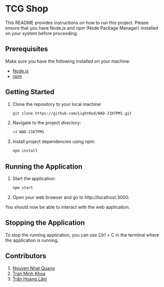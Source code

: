 # TCG Shop

This README provides instructions on how to run this project. Please ensure that you have Node.js and npm (Node Package Manager) installed on your system before proceeding.

## Prerequisites

Make sure you have the following installed on your machine:

- [Node.js](https://nodejs.org/)
- [npm](https://www.npmjs.com/)

## Getting Started

1. Clone the repository to your local machine:

   ```bash
   git clone https://github.com/LightKod/WAD-21KTPM1.git
   ```

2. Navigate to the project directory:
   ```bash
   cd WAD-21KTPM1
   ```
3. Install project dependencies using npm:
   ```bash
   npm install
   ```

## Running the Application

1. Start the application:
   ```bash
   npm start
   ```
2. Open your web browser and go to http://localhost:3000.

You should now be able to interact with the web application.

## Stopping the Application

To stop the running application, you can use Ctrl + C in the terminal where the application is running.

## Contributors

1. [Nguyen Nhat Quang](https://github.com/LightKod)
2. [Tran Minh Khoa](https://github.com/Tran-Minh-Khoa)
3. [Trần Hoàng Lâm ](https://www.facebook.com/pickle2209)

